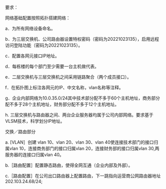要求：

网络基础配置按照拓扑搭建网络：

a．为所有网络设备命名。

b．为三层交换机、公司路由器设置特权密码（密码为20221023135），启用远程访问登陆功能（密码为20221023135）。

c．配置各网元接口IP地址。

d．每栋楼的每个部门至少需要一台主机做代表。

e．二层交换机与三层交换机之间采用链路聚合（两个成员接口）。

f．在拓扑图上标注各网元的IP、中文名称，vlan名称等注释。

g．企业内部网络为10.0.35.0/24其中技术部分配不多于60个主机地址，商务部分配不多于28个主机地址，财务部分配不多于12个主机地址。

h. 三层交换机与路由器之间、两台企业服务器均属于公司内部网络。要求基于VLSM技术，科学划分IP地址。


交换／路由部分

a. [VLAN］创建 vlan 10、vlan 20、vlan 30、vlan 40使连接技术部门的接口归属vlan 10，连接商务部门的接口归属vlan 20，连接财务部的接口归属vlan 30,两服务器的连接口归属vlan 40。

b.［路由配置］配置静态路由，使得全网互通（企业内部及外部）。

c.［路由配置］在公司出口路由器上配置路由，下一跳指向运营商公网路由器地址202.103.24.68/24;

